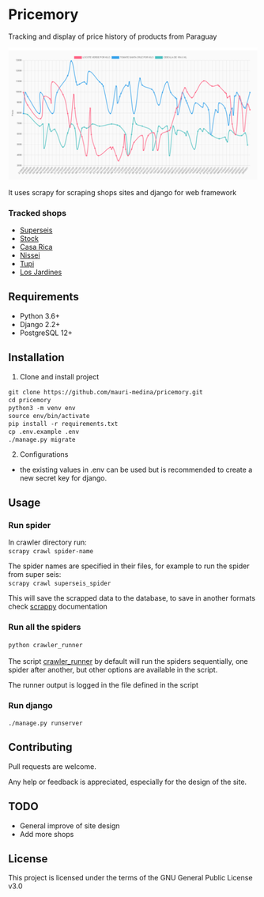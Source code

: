 # Pricemory

Tracking and display of price history of products from Paraguay

![project example](resources/img/project_example.png)

It uses scrapy for scraping shops sites and django for web framework

### Tracked shops

- [Superseis](https://www.superseis.com.py)
- [Stock](https://www.stock.com.py)
- [Casa Rica](https://www.casarica.com.py/)
- [Nissei](https://www.casanissei.com)
- [Tupi](https://www.tupi.com.py/)
- [Los Jardines](https://losjardinesonline.com.py/)

## Requirements

- Python 3.6+
- Django 2.2+
- PostgreSQL 12+

## Installation

1. Clone and install project

```
git clone https://github.com/mauri-medina/pricemory.git
cd pricemory
python3 -m venv env
source env/bin/activate
pip install -r requirements.txt
cp .env.example .env
./manage.py migrate

```

2. Configurations

- the existing values in .env can be used but is recommended to create a new secret key for django.

## Usage

### Run spider

In crawler directory run:
<br>
`scrapy crawl spider-name`

The spider names are specified in their files, for example to run the spider from super seis:<br>
`scrapy crawl superseis_spider`

This will save the scrapped data to the database, to save in another formats
check [scrappy](https://docs.scrapy.org/en/latest/index.html) documentation

### Run all the spiders
`python crawler_runner`
<br>
<br>
The script [crawler_runner](crawler/crawler_runner.py) by default will run the
spiders sequentially, one spider after another, but other options are available in the script.

The runner output is logged in the file defined in the script

### Run django

`./manage.py runserver`

## Contributing

Pull requests are welcome.

Any help or feedback is appreciated, especially for the design of the site.

## TODO

- General improve of site design
- Add more shops

## License

This project is licensed under the terms of the GNU General Public License v3.0
